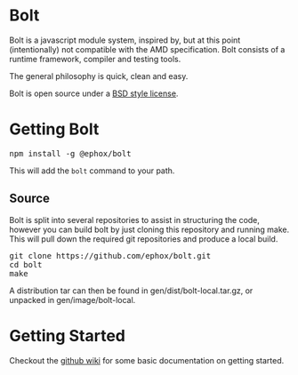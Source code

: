 # Bolt

Bolt is a javascript module system, inspired by, but at this
point (intentionally) not compatible with the AMD specification.
Bolt consists of a runtime framework, compiler and testing tools.

The general philosophy is quick, clean and easy.

Bolt is open source under a [BSD style license](https://raw.github.com/ephox/bolt/master/LICENCE).


# Getting Bolt

<pre>
npm install -g @ephox/bolt
</pre>

This will add the `bolt` command to your path.

## Source

Bolt is split into several repositories to assist in structuring the code, however you can
build bolt by just cloning this repository and running make. This will pull down the
required git repositories and produce a local build.

<pre>
git clone https://github.com/ephox/bolt.git
cd bolt
make
</pre>

A distribution tar can then be found in gen/dist/bolt-local.tar.gz, or unpacked in
gen/image/bolt-local.


# Getting Started

Checkout the [github wiki](https://github.com/ephox/bolt/wiki/Home) for some basic documentation on getting started.
